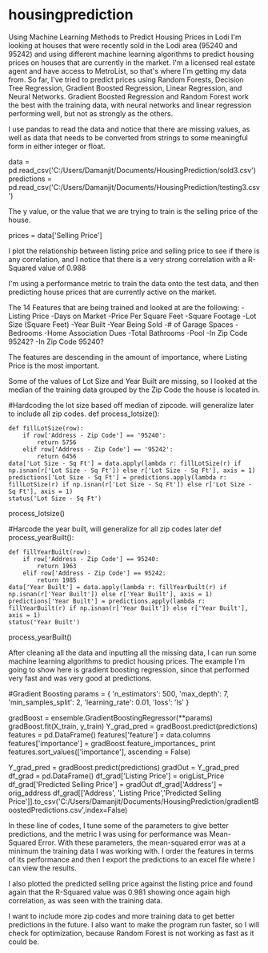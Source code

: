 # housingprediction
Using Machine Learning Methods to Predict Housing Prices in Lodi
I'm looking at houses that were recently sold in the Lodi area (95240 and 95242) and using different machine learning algorithms to
predict housing prices on houses that are currently in the market. I'm a licensed real estate agent and have access to MetroList, so
that's where I'm getting my data from. So far, I've tried to predict prices using Random Forests, Decision Tree Regression,  Gradient Boosted Regression, Linear Regression,
and Neural Networks. Gradient Boosted Regression and Random Forest work the best with the training data, with neural networks and linear regression performing well, but not as
strongly as the others. 

I use pandas to read the data and notice that there are missing values, as well as data that needs to be converted from strings to some meaningful form in either integer or float.

data = pd.read_csv('C:/Users/Damanjit/Documents/HousingPrediction/sold3.csv')
predictions = pd.read_csv('C:/Users/Damanjit/Documents/HousingPrediction/testing3.csv')

The y value, or the value that we are trying to train is the selling price of the house. 

prices = data['Selling Price']

I plot the relationship between listing price and selling price to see if there is any correlation, and I notice that there is a very strong correlation with a R-Squared value of 0.988

I'm using a performance metric to train the data onto the test data, and then predicting house prices that are currently active on the market. 

The 14 Features that are being trained and looked at are the following: 
-Listing Price
-Days on Market 
-Price Per Square Feet
-Square Footage 
-Lot Size (Square Feet)
-Year Built 
-Year Being Sold
-# of Garage Spaces
-Bedrooms
-Home Association Dues
-Total Bathrooms
-Pool
-In Zip Code 95242?
-In Zip Code 95240?

The features are descending in the amount of importance, where Listing Price is the most important. 

Some of the values of Lot Size and Year Built are missing, so I looked at the median of the training data grouped by the Zip Code the house is located in. 

#Hardcoding the lot size based off median of zipcode. will generalize later to include all zip codes. 
def process_lotsize():
    

    def fillLotSize(row):
        if row['Address - Zip Code'] == '95240':
            return 5756
        elif row['Address - Zip Code'] == '95242':
            return 6456
    data['Lot Size - Sq Ft'] = data.apply(lambda r: fillLotSize(r) if np.isnan(r['Lot Size - Sq Ft']) else r['Lot Size - Sq Ft'], axis = 1)
    predictions['Lot Size - Sq Ft'] = predictions.apply(lambda r: fillLotSize(r) if np.isnan(r['Lot Size - Sq Ft']) else r['Lot Size - Sq Ft'], axis = 1)
    status('Lot Size - Sq Ft')
process_lotsize()



#Harcode the year built, will generalize for all zip codes later
def process_yearBuilt():

    def fillYearBuilt(row):
        if row['Address - Zip Code'] == 95240:
            return 1963
        elif row['Address - Zip Code'] == 95242:
            return 1985
    data['Year Built'] = data.apply(lambda r: fillYearBuilt(r) if np.isnan(r['Year Built']) else r['Year Built'], axis = 1)
    predictions['Year Built'] = predictions.apply(lambda r: fillYearBuilt(r) if np.isnan(r['Year Built']) else r['Year Built'], axis = 1)
    status('Year Built')

process_yearBuilt()

After cleaning all the data and inputting all the missing data, I can run some machine learning algorithms to predict housing prices. The example I'm going to show here is gradient boosting regression, 
since that performed very fast and was very good at predictions. 

#Gradient Boosting 
params = {
         'n_estimators': 500, 
         'max_depth': 7, 
         'min_samples_split': 2,
         'learning_rate': 0.01,
         'loss': 'ls'
         }

gradBoost = ensemble.GradientBoostingRegressor(**params)
gradBoost.fit(X_train, y_train)
Y_grad_pred = gradBoost.predict(predictions)
features = pd.DataFrame()
features['feature'] = data.columns
features['importance'] = gradBoost.feature_importances_
print features.sort_values(['importance'], ascending = False)
    
Y_grad_pred = gradBoost.predict(predictions)
gradOut = Y_grad_pred
df_grad = pd.DataFrame()
df_grad['Listing Price'] = origList_Price
df_grad['Predicted Selling Price'] = gradOut
df_grad['Address'] = orig_address
df_grad[['Address', 'Listing Price','Predicted Selling Price']].to_csv('C:/Users/Damanjit/Documents/HousingPrediction/gradientBoostedPredictions.csv',index=False)

In these line of codes, I tune some of the parameters to give better predictions, and the metric I was using for performance was Mean- Squared Error. With these parameters, the mean-squared error was at a minimum 
the training data I was working with. I order the features in terms of its performance and then I export the predictions to an excel file where I can view the results. 

I also plotted the predicted selling price against the listing price and found again that the R-Squared value was 0.981 showing once again high correlation, as was seen with the training data. 

I want to include more zip codes and more training data to get better predictions in the future. I also want to make the program run faster, so I will check for optimization, because Random Forest is not working as fast as it could be. 
